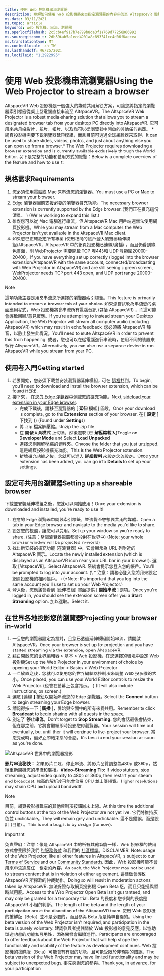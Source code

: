 ```yaml
---
title: 使用 Web 投影機串流瀏覽器
description: 瞭解如何使用 web 投影機將來自指定瀏覽器的內容串流至 AltspaceVR 體驗。
ms.date: 03/11/2021
ms.topic: article
keywords: web 投影機、串流、瀏覽器
ms.openlocfilehash: 2c5cb6ef917b7e799b8da3f1a769d77258866992
ms.sourcegitcommit: 2db596ab5a1ecd4901a8c893741cc4d06f6aecea
ms.translationtype: MT
ms.contentlocale: zh-TW
ms.lasthandoff: 06/25/2021
ms.locfileid: "112922995"
---
```

# <a name="using-the-web-projector-to-stream-a-browser"></a><span data-ttu-id="4e933-104">使用 Web 投影機串流瀏覽器</span><span class="sxs-lookup"><span data-stu-id="4e933-104">Using the Web Projector to stream a browser</span></span>

<span data-ttu-id="4e933-105">AltspaceVR Web 投影機是一個強大的媒體共用解決方案，可讓您將指定的瀏覽器索引標籤從桌上型電腦直接串流至 AltspaceVR。</span><span class="sxs-lookup"><span data-stu-id="4e933-105">The AltspaceVR Web Projector is a robust media-sharing solution that allows you to stream a designated browser tab from your desktop PC directly into AltspaceVR.</span></span> <span data-ttu-id="4e933-106">它可用來共用投影片、影片、相片，以及您可以從瀏覽器中開啟的其他任何東西。 \* 網頁投影機需要下載瀏覽器延伸模組，而且目前可透過全球編輯器來取得。</span><span class="sxs-lookup"><span data-stu-id="4e933-106">It can be used to share slides, videos, photos, and just about anything else you can open up from a browser.\* The Web Projector requires downloading a browser extension and is currently available exclusively through the World Editor.</span></span> <span data-ttu-id="4e933-107">以下是完整的功能和使用方式的總覽：</span><span class="sxs-lookup"><span data-stu-id="4e933-107">Below is a complete overview of the feature and how to use it:</span></span>

## <a name="requirements"></a><span data-ttu-id="4e933-108">規格需求</span><span class="sxs-lookup"><span data-stu-id="4e933-108">Requirements</span></span>

1. <span data-ttu-id="4e933-109">您必須使用電腦或 Mac 來串流您的瀏覽器。</span><span class="sxs-lookup"><span data-stu-id="4e933-109">You must use a PC or Mac to stream your browser.</span></span>
2. <span data-ttu-id="4e933-110">Edge 瀏覽器目前支援必要的瀏覽器擴充功能。</span><span class="sxs-lookup"><span data-stu-id="4e933-110">The necessary browser extension is currently supported by the Edge browser.</span></span> <span data-ttu-id="4e933-111"> (我們正在擴充這份清單。 ) </span><span class="sxs-lookup"><span data-stu-id="4e933-111">(We're working to expand this list.)</span></span>
3. <span data-ttu-id="4e933-112">雖然您可以從 Mac 電腦進行串流，但 AltspaceVR Mac 用戶端還無法使用網頁投影機。</span><span class="sxs-lookup"><span data-stu-id="4e933-112">While you may stream from a Mac computer, the Web Projector isn't yet available in the AltspaceVR Mac client.</span></span>
4. <span data-ttu-id="4e933-113">如果您已正確設定所有專案 (使用相同的帳戶登入瀏覽器延伸模組/AltspaceVR，AltspaceVR 中的網頁投影機已連線/廣播) ，而且仍看到綠色畫面，則 WebProjector 需要開啟 TCP 埠443和 UDP 埠範圍20000-20400。</span><span class="sxs-lookup"><span data-stu-id="4e933-113">If you have everything set up correctly (logged into the browser extension/AltspaceVR with the same account, connected/broadcasting with Web Projector in AltspaceVR) and are still seeing a green screen, WebProjector needs TCP port 443 open, and UDP port range 20000-20400.</span></span>

> [!NOTE]
> <span data-ttu-id="4e933-114">這項功能主要是用來串流您所選擇的瀏覽器索引標籤。</span><span class="sxs-lookup"><span data-stu-id="4e933-114">This feature is primarily intended to stream a browser tab of your choice.</span></span> <span data-ttu-id="4e933-115">如果您嘗試改為串流您的桌面應用程式，Web 投影機將會串流所有電腦音訊 (包括 AltspaceVR) ，而這可能會導致回顯/意見反應。</span><span class="sxs-lookup"><span data-stu-id="4e933-115">If you're attempting to instead stream your Desktop Application, the Web Projector will stream all computer audio (including AltspaceVR) which may result in echo/feedback.</span></span> <span data-ttu-id="4e933-116">您必須將 AltspaceVR 靜音，以防止發生此情況。</span><span class="sxs-lookup"><span data-stu-id="4e933-116">You'll need to mute AltspaceVR in order to prevent this from happening.</span></span> <span data-ttu-id="4e933-117">或者，您也可以在從電腦進行串流時，使用不同的裝置來執行 AltspaceVR。</span><span class="sxs-lookup"><span data-stu-id="4e933-117">Alternatively, you can also use a separate device to run AltspaceVR while you stream from your PC.</span></span>

## <a name="getting-started"></a><span data-ttu-id="4e933-118">使用者入門</span><span class="sxs-lookup"><span data-stu-id="4e933-118">Getting started</span></span>

1. <span data-ttu-id="4e933-119">若要開始，您必須下載並安裝瀏覽器延伸模組，可在 [這裡](https://account.altvr.com/web_projector)找到。</span><span class="sxs-lookup"><span data-stu-id="4e933-119">To begin, you'll need to download and install the browser extension, which can be found [HERE](https://account.altvr.com/web_projector).</span></span>
2. <span data-ttu-id="4e933-120">接下來， [在您的 Edge 瀏覽器中側載您的擴充](https://docs.microsoft.com/microsoft-edge/extensions-chromium/getting-started/extension-sideloading)功能。</span><span class="sxs-lookup"><span data-stu-id="4e933-120">Next, [sideload your extension in your Edge browser](https://docs.microsoft.com/microsoft-edge/extensions-chromium/getting-started/extension-sideloading).</span></span>
    * <span data-ttu-id="4e933-121">完成下載後，請移至瀏覽器的 [ **延伸** 模組] 區段。</span><span class="sxs-lookup"><span data-stu-id="4e933-121">Once your download is complete, go to the **Extensions** section of your browser.</span></span> <span data-ttu-id="4e933-122">在 [ **設定** ] 下找到 () </span><span class="sxs-lookup"><span data-stu-id="4e933-122">(Found under **Settings**)</span></span>
    * <span data-ttu-id="4e933-123">將 .zip 檔案解壓縮。</span><span class="sxs-lookup"><span data-stu-id="4e933-123">Unzip the .zip file.</span></span>
    * <span data-ttu-id="4e933-124">在 **開發人員模式** 上切換，然後選取 [已 **解壓縮載入**]</span><span class="sxs-lookup"><span data-stu-id="4e933-124">Toggle on **Developer Mode** and Select **Load Unpacked**</span></span>
    * <span data-ttu-id="4e933-125">選擇您剛剛解壓縮的資料夾。</span><span class="sxs-lookup"><span data-stu-id="4e933-125">Choose the folder that you just unzipped.</span></span> <span data-ttu-id="4e933-126">這是網頁投影機擴充功能。</span><span class="sxs-lookup"><span data-stu-id="4e933-126">This is the Web Projector extension.</span></span>
    * <span data-ttu-id="4e933-127">新增擴充功能之後，您就可以進入 **詳細資料** 來設定您的設定。</span><span class="sxs-lookup"><span data-stu-id="4e933-127">Once your extension has been added, you can go into **Details** to set up your settings.</span></span>

## <a name="setting-up-a-shareable-browser"></a><span data-ttu-id="4e933-128">設定可共用的瀏覽器</span><span class="sxs-lookup"><span data-stu-id="4e933-128">Setting up a shareable browser</span></span>

<span data-ttu-id="4e933-129">下載並安裝延伸模組之後，您就可以開始使用！</span><span class="sxs-lookup"><span data-stu-id="4e933-129">Once your extension is downloaded and installed, you're ready to use it!</span></span>

1. <span data-ttu-id="4e933-130">在您的 Edge 瀏覽器中開啟索引標籤，並流覽至您想要共用的媒體。</span><span class="sxs-lookup"><span data-stu-id="4e933-130">Open a tab in your Edge browser and navigate to the media you'd like to share.</span></span>
2. <span data-ttu-id="4e933-131">設定您的視窗，讓您可以共用。</span><span class="sxs-lookup"><span data-stu-id="4e933-131">Set up your window so you're ready to share.</span></span> <span data-ttu-id="4e933-132"> (注意：整個瀏覽器視窗都會投射在世界中) </span><span class="sxs-lookup"><span data-stu-id="4e933-132">(Note: your whole browser window will be projected in-world)</span></span>
3. <span data-ttu-id="4e933-133">找出新安裝的擴充功能 (在瀏覽器) 中，它會顯示為 URL 列附近的 AltspaceVR 圖示。</span><span class="sxs-lookup"><span data-stu-id="4e933-133">Locate the newly installed extension (which is displayed as an AltspaceVR icon near your URL bar in your browser).</span></span> <span data-ttu-id="4e933-134">選取 [AltspaceVR]。</span><span class="sxs-lookup"><span data-stu-id="4e933-134">Select AltspaceVR.</span></span> <span data-ttu-id="4e933-135">系統會提示您登入您的帳戶。</span><span class="sxs-lookup"><span data-stu-id="4e933-135">You'll be prompted to log into your account.</span></span> <span data-ttu-id="4e933-136"> (\ * 注意：請務必登入您將用來設定網頁投影機的相同帳戶。 ) </span><span class="sxs-lookup"><span data-stu-id="4e933-136">(\*Note: It's important that you log into the same account you'll use to set up your Web Projector.)</span></span>
4. <span data-ttu-id="4e933-137">登入後，您應該會看到 [延伸模組] 畫面提供 [ **開始串流** ] 選項。</span><span class="sxs-lookup"><span data-stu-id="4e933-137">Once you're logged in, you should see the extension screen offer you a **Start Streaming** option.</span></span> <span data-ttu-id="4e933-138">加以選取。</span><span class="sxs-lookup"><span data-stu-id="4e933-138">Select it.</span></span>

## <a name="projecting-your-browser-in-world"></a><span data-ttu-id="4e933-139">在世界各地投影您的瀏覽器</span><span class="sxs-lookup"><span data-stu-id="4e933-139">Projecting your browser in-world</span></span>

1. <span data-ttu-id="4e933-140">一旦您的瀏覽器設定為投射，且您已透過延伸模組開始串流，請開啟 AltspaceVR。</span><span class="sxs-lookup"><span data-stu-id="4e933-140">Once your browser is set up for projection and you have started streaming via the extension, open AltspaceVR.</span></span>
2. <span data-ttu-id="4e933-141">藉由開啟您的世界編輯器 > 基本 > Web 投影機，在您選擇的環境中設定 Web 投影機</span><span class="sxs-lookup"><span data-stu-id="4e933-141">Set up the Web Projector in your environment of choice by opening your World Editor > Basics > Web Projector</span></span>
3. <span data-ttu-id="4e933-142">一旦放置之後，您就可以使用您的世界編輯器控制項來調整 Web 投影機的大小。</span><span class="sxs-lookup"><span data-stu-id="4e933-142">Once placed, you can use your World Editor controls to resize the Web Projector.</span></span> <span data-ttu-id="4e933-143"> (也會在螢幕上包含指示。 ) </span><span class="sxs-lookup"><span data-stu-id="4e933-143">(It will also include instructions, on screen.)</span></span>
4. <span data-ttu-id="4e933-144">選取 [連線 **]** 按鈕以開始串流您的 Edge 瀏覽器。</span><span class="sxs-lookup"><span data-stu-id="4e933-144">Select the **Connect** button to begin streaming your Edge browser.</span></span>
5. <span data-ttu-id="4e933-145">請記得按一下 [ **廣播** ]，開始與空間中的所有來賓共用。</span><span class="sxs-lookup"><span data-stu-id="4e933-145">Remember to click **Broadcast** to begin sharing with all guests in the space.</span></span>
6. <span data-ttu-id="4e933-146">別忘了 **停止串流。**</span><span class="sxs-lookup"><span data-stu-id="4e933-146">Don't forget to **Stop Streaming.**</span></span> <span data-ttu-id="4e933-147">您的會話最後會結束，但在那之前，它將會繼續即時投影您的瀏覽器。</span><span class="sxs-lookup"><span data-stu-id="4e933-147">Your session will time out eventually, but until then it will continue to live-project your browser.</span></span> <span data-ttu-id="4e933-148">當您完成時，最好立即結束您的會話。</span><span class="sxs-lookup"><span data-stu-id="4e933-148">It's best to end your session as soon as you're done.</span></span>

![AltspaceVR 世界中的瀏覽器投影](images/web-project-img-01.png)

<span data-ttu-id="4e933-150">**影片串流秘訣：** 如果影片口吃、停止串流、將影片品質調整為480p 或360p，然後重新開機您的串流和廣播。</span><span class="sxs-lookup"><span data-stu-id="4e933-150">**Video-Streaming Tip:** If video stutters, stop streaming, adjust video quality to 480p or 360p, then restart your stream and broadcast.</span></span> <span data-ttu-id="4e933-151">較高的解析度可能會佔用 CPU 並上傳頻寬。</span><span class="sxs-lookup"><span data-stu-id="4e933-151">Higher resolutions may strain CPU and upload bandwidth.</span></span>

> [!NOTE]
> <span data-ttu-id="4e933-152">目前，網頁投影機頂端的其他控制項按鈕尚未上線。</span><span class="sxs-lookup"><span data-stu-id="4e933-152">At this time the additional control buttons at the top of the Web Projector are not yet live.</span></span> <span data-ttu-id="4e933-153">它們將維持灰色並 unclickable。</span><span class="sxs-lookup"><span data-stu-id="4e933-153">They will remain grey and unclickable.</span></span> <span data-ttu-id="4e933-154">這不是錯誤，而是設計 (目前) 。</span><span class="sxs-lookup"><span data-stu-id="4e933-154">This is not a bug, it is by design (for now).</span></span>

> [!IMPORTANT]
> <span data-ttu-id="4e933-155">免責聲明：注意：像是 AltspaceVR 中的所有其他功能一樣，Web 投影機的使用方式會受限於我們 [的服務條款](../community/terms-of-service.md) 和我們的 [社區標準](../community/community-standards.md)。</span><span class="sxs-lookup"><span data-stu-id="4e933-155">DISCLAIMER: Note: usage of the Web Projector, like all other features in AltspaceVR, is subject to our [Terms of Service](../community/terms-of-service.md) and our [Community Standards](../community/community-standards.md).</span></span> <span data-ttu-id="4e933-156">因此，Web 投影機可能不會用來串流違反任一協定的內容。</span><span class="sxs-lookup"><span data-stu-id="4e933-156">As such, the Web Projector may not be used to stream content that is in violation of either agreement.</span></span> <span data-ttu-id="4e933-157">這樣做會導致 AltspaceVR 所採取的仲裁動作。</span><span class="sxs-lookup"><span data-stu-id="4e933-157">Doing so will result in moderation actions taken by AltspaceVR.</span></span> <span data-ttu-id="4e933-158">無法保證存取網頁投影機 Open Beta 版，而且只能授與暫時試用版。</span><span class="sxs-lookup"><span data-stu-id="4e933-158">Access to the Web Projector Open Beta isn't guaranteed, and may only be granted for a temporary trial.</span></span> <span data-ttu-id="4e933-159">Beta 的長度和您參與的長度是 AltspaceVR 小組的判斷。</span><span class="sxs-lookup"><span data-stu-id="4e933-159">The length of the beta and the length of your participation are at the discretion of the AltspaceVR team.</span></span> <span data-ttu-id="4e933-160">使用 Web 投影機的搶鮮版（Beta）並不是必要的，而且參與 Beta 版是純粹自願的。</span><span class="sxs-lookup"><span data-stu-id="4e933-160">Using the beta version of the Web Projector isn't required, and participation in the beta is purely voluntary.</span></span> <span data-ttu-id="4e933-161">建議參與者提供關於 Web 投影機的意見反應，以協助塑造功能的功能和可用性，因為開發會繼續進行。</span><span class="sxs-lookup"><span data-stu-id="4e933-161">Participants are encouraged to offer feedback about the Web Projector that will help shape the functionality and usability of the feature as development continues.</span></span> <span data-ttu-id="4e933-162">Web 投影機的搶鮮版（Beta）可能會有有限的功能，且可能受限於非預期的錯誤。</span><span class="sxs-lookup"><span data-stu-id="4e933-162">The beta version of the Web Projector may have limited functionality and may be subject to unexpected bugs.</span></span> <span data-ttu-id="4e933-163">事先感謝您的參與。</span><span class="sxs-lookup"><span data-stu-id="4e933-163">Thank you, in advance, for your participation.</span></span>
